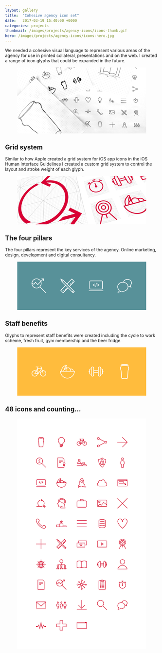 ```yaml
---
layout: gallery
title:  "Cohesive agency icon set"
date:   2017-03-19 15:40:00 +0000
categories: projects
thumbnail: /images/projects/agency-icons/icons-thumb.gif
hero: /images/projects/agency-icons/icons-hero.jpg
---
```


We needed a cohesive visual language to represent various areas of the agency for use in printed collateral, presentations and on the web. I created a range of icon glyphs that could be expanded in the future.

<figure><img src="/images/projects/agency-icons/icons-sketches.png" alt="Early icon ideas and sketches" class="responsive"/></figure>

## Grid system
Similar to how Apple created a grid system for iOS app icons in the iOS Human Interface Guidelines I created a custom grid system to control the layout and stroke weight of each glyph.

<figure><img src="/images/projects/agency-icons/icons-layout.png" alt="The icon grid system" class="responsive"/></figure>

## The four pillars
The four pillars represent the key services of the agency. Online marketing, design, development and digital consultancy.

<figure><img src="/images/projects/agency-icons/icons-pillars.png" alt="Online marketing, design, development and digital consultancy" class="fixed"/></figure>

## Staff benefits
Glyphs to represent staff benefits were created including the cycle to work scheme, fresh fruit, gym membership and the beer fridge.

<figure><img src="/images/projects/agency-icons/icons-benefits.png" alt="Cycle to work scheme, fresh fruit, gym membership and beer fridge" class="fixed"/></figure>

## 48 icons and counting…

<figure><img src="/images/projects/agency-icons/icons-grid.jpg" alt="Full agency icon set grid" class="fixed"/></figure>
